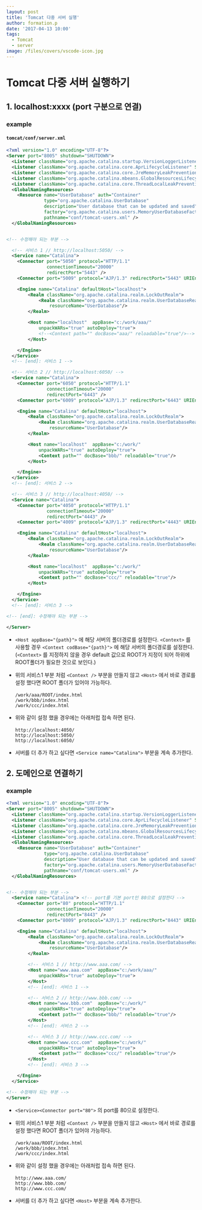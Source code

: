 ```yaml
---
layout: post
title: 'Tomcat 다중 서버 실행'
author: formation.p
date: '2017-04-13 10:00'
tags:
  - Tomcat
  - server
image: /files/covers/vscode-icon.jpg
---
```


# Tomcat 다중 서버 실행하기

## 1. localhost:xxxx (port 구분으로 연결)

### example

#### `tomcat/conf/server.xml`

```xml
<?xml version="1.0" encoding="UTF-8"?>
<Server port="8005" shutdown="SHUTDOWN">
  <Listener className="org.apache.catalina.startup.VersionLoggerListener" />
  <Listener className="org.apache.catalina.core.AprLifecycleListener" SSLEngine="on" />
  <Listener className="org.apache.catalina.core.JreMemoryLeakPreventionListener" />
  <Listener className="org.apache.catalina.mbeans.GlobalResourcesLifecycleListener" />
  <Listener className="org.apache.catalina.core.ThreadLocalLeakPreventionListener" />
  <GlobalNamingResources>
    <Resource name="UserDatabase" auth="Container"
              type="org.apache.catalina.UserDatabase"
              description="User database that can be updated and saved"
              factory="org.apache.catalina.users.MemoryUserDatabaseFactory"
              pathname="conf/tomcat-users.xml" />
  </GlobalNamingResources>


<!-- 수정해야 되는 부분 -->

  <!-- 서비스 1 // http://localhost:5050/ -->
  <Service name="Catalina">
    <Connector port="5050" protocol="HTTP/1.1"
               connectionTimeout="20000"
               redirectPort="5443" />
    <Connector port="5009" protocol="AJP/1.3" redirectPort="5443" URIEncoding="UTF-8"/>

    <Engine name="Catalina" defaultHost="localhost">
        <Realm className="org.apache.catalina.realm.LockOutRealm">
            <Realm className="org.apache.catalina.realm.UserDatabaseRealm"
                resourceName="UserDatabase"/>
        </Realm>

        <Host name="localhost"  appBase="c:/work/aaa/"
            unpackWARs="true" autoDeploy="true">
            <!--<Context path="" docBase="aaa/" reloadable="true"/>-->
        </Host>

    </Engine>
  </Service>
  <!-- [end]: 서비스 1 -->

  <!-- 서비스 2 // http://localhost:6050/ -->
  <Service name="Catalina">
    <Connector port="6050" protocol="HTTP/1.1"
               connectionTimeout="20000"
               redirectPort="6443" />
    <Connector port="6009" protocol="AJP/1.3" redirectPort="6443" URIEncoding="UTF-8"/>

    <Engine name="Catalina" defaultHost="localhost">
        <Realm className="org.apache.catalina.realm.LockOutRealm">
            <Realm className="org.apache.catalina.realm.UserDatabaseRealm"
                resourceName="UserDatabase"/>
        </Realm>

        <Host name="localhost"  appBase="c:/work/"
            unpackWARs="true" autoDeploy="true">
            <Context path="" docBase="bbb/" reloadable="true"/>
        </Host>

    </Engine>
  </Service>
  <!-- [end]: 서비스 2 -->

  <!-- 서비스 3 // http://localhost:4050/ -->
  <Service name="Catalina">
    <Connector port="4050" protocol="HTTP/1.1"
               connectionTimeout="20000"
               redirectPort="4443" />
    <Connector port="4009" protocol="AJP/1.3" redirectPort="4443" URIEncoding="UTF-8"/>

    <Engine name="Catalina" defaultHost="localhost">
        <Realm className="org.apache.catalina.realm.LockOutRealm">
            <Realm className="org.apache.catalina.realm.UserDatabaseRealm"
                resourceName="UserDatabase"/>
        </Realm>

        <Host name="localhost"  appBase="c:/work/"
            unpackWARs="true" autoDeploy="true">
            <Context path="" docBase="ccc/" reloadable="true"/>
        </Host>

    </Engine>
  </Service>
  <!-- [end]: 서비스 3 -->

<!-- [end]: 수정해야 되는 부분 -->

</Server>

```

* `<Host appBase="{path}">` 에 해당 서버의 폴더경로를 설정한다. `<Context>` 를 사용할 경우 `<Context codBase="{path}">` 에 해당 서버의 폴더경로를 설정한다.
(`<Context>` 를 지정하지 않을 경우 default 값으로 ROOT가 지정이 되어 하위에 ROOT폴더가 필요한 것으로 보인다.)

* 위의 서비스1 부분 처럼 `<Context />` 부분을 만들지 않고 `<Host>` 에서 바로 경로를 설정 했다면 ROOT 폴더가 있어야 가능하다. <br /><br />
`/work/aaa/ROOT/index.html` <br />
`/work/bbb/index.html` <br />
`/work/ccc/index.html` <br />

* 위와 같이 설정 했을 경우에는 아래처럽 접속 하면 된다. <br /><br />
`http://localhost:4050/` <br />
`http://localhost:5050/` <br />
`http://localhost:6050/` <br />

* 서버를 더 추가 하고 싶다면 `<Service name="Catalina">` 부분을 계속 추가한다.


## 2. 도메인으로 연결하기

### example

```xml
<?xml version="1.0" encoding="UTF-8"?>
<Server port="8005" shutdown="SHUTDOWN">
  <Listener className="org.apache.catalina.startup.VersionLoggerListener" />
  <Listener className="org.apache.catalina.core.AprLifecycleListener" SSLEngine="on" />
  <Listener className="org.apache.catalina.core.JreMemoryLeakPreventionListener" />
  <Listener className="org.apache.catalina.mbeans.GlobalResourcesLifecycleListener" />
  <Listener className="org.apache.catalina.core.ThreadLocalLeakPreventionListener" />
  <GlobalNamingResources>
    <Resource name="UserDatabase" auth="Container"
              type="org.apache.catalina.UserDatabase"
              description="User database that can be updated and saved"
              factory="org.apache.catalina.users.MemoryUserDatabaseFactory"
              pathname="conf/tomcat-users.xml" />
  </GlobalNamingResources>


<!-- 수정해야 되는 부분 -->
  <Service name="Catalina"> <!-- port를 기본 port인 80으로 설정한다 -->
    <Connector port="80" protocol="HTTP/1.1"
               connectionTimeout="20000"
               redirectPort="8443" />
    <Connector port="8009" protocol="AJP/1.3" redirectPort="8443" URIEncoding="UTF-8"/>

    <Engine name="Catalina" defaultHost="localhost">
        <Realm className="org.apache.catalina.realm.LockOutRealm">
            <Realm className="org.apache.catalina.realm.UserDatabaseRealm"
                resourceName="UserDatabase"/>
        </Realm>

        <!-- 서비스 1 // http://www.aaa.com/ -->
        <Host name="www.aaa.com"  appBase="c:/work/aaa/"
            unpackWARs="true" autoDeploy="true">
        </Host>
        <!-- [end]: 서비스 1 -->

        <!-- 서비스 2 // http://www.bbb.com/ -->
        <Host name="www.bbb.com"  appBase="c:/work/"
            unpackWARs="true" autoDeploy="true">
            <Context path="" docBase="bbb/" reloadable="true"/>
        </Host>
        <!-- [end]: 서비스 2 -->

        <!-- 서비스 3 // http://www.ccc.com/ -->
        <Host name="www.ccc.com"  appBase="c:/work/"
            unpackWARs="true" autoDeploy="true">
            <Context path="" docBase="ccc/" reloadable="true"/>
        </Host>
        <!-- [end]: 서비스 3 -->

    </Engine>
  </Service>

<!-- 수정해야 되는 부분 -->
</Server>
```

* `<Service><Connector port="80">` 의 port를 80으로 설정한다.

* 위의 서비스1 부분 처럼 `<Context />` 부분을 만들지 않고 `<Host>` 에서 바로 경로를 설정 했다면 ROOT 폴더가 있어야 가능하다. <br /><br />
`/work/aaa/ROOT/index.html` <br />
`/work/bbb/index.html` <br />
`/work/ccc/index.html`

* 위와 같이 설정 했을 경우에는 아래처럽 접속 하면 된다. <br /><br />
`http://www.aaa.com/` <br />
`http://www.bbb.com/` <br />
`http://www.ccc.com/` <br />

* 서버를 더 추가 하고 싶다면 `<Host>` 부분을 계속 추가한다.
